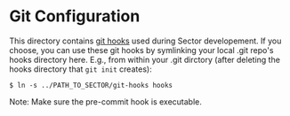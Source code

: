# Git Configuration

This directory contains [git hooks](https://git-scm.com/book/en/v2/Customizing-Git-Git-Hooks) used during Sector developement. If you choose, you can use these git hooks by symlinking your local .git repo's hooks directory here. E.g., from within your .git dirctory (after deleting the hooks directory that `git init` creates):

    $ ln -s ../PATH_TO_SECTOR/git-hooks hooks

Note: Make sure the pre-commit hook is executable.
